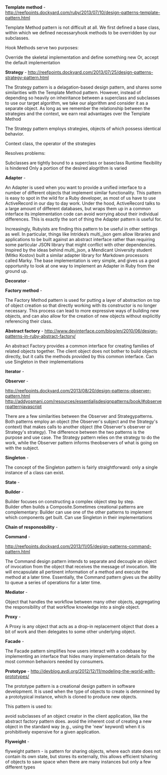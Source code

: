 **Template method** - http://reefpoints.dockyard.com/ruby/2013/07/10/design-patterns-template-pattern.html

Template Method pattern is not difficult at all. 
We first defined a base class, within which we defined necessaryhook methods to be overridden by our subclasses.

Hook Methods serve two purposes:

Override the skeletal implementation and define something new
Or, accept the default implementation

**Strategy** - http://reefpoints.dockyard.com/2013/07/25/design-patterns-strategy-pattern.html

The Strategy pattern is a delagation-based design pattern, and shares some similarities with the Template Method pattern. 
However, instead of depending so heavily on inheiritance between a superclass and subclasses to use our target algorithm, 
we take our algorithm and consider it as a separate object. 
As long as we remember the relationship between the strategies and the context, we earn real advantages over the Template Method

The Strategy pattern employs strategies, objects of which possess identical behavior. 

Context class, the operator of the strategies

Resolves problems:

Subclasses are tightly bound to a superclass or baseclass
Runtime flexibility is hindered
Only a portion of the desired alogrithm is varied

**Adapter** - 

An Adapter is used when you want to provide a unified interface to a number of different objects that implement similar functionality. 
This pattern is easy to spot in the wild for a Ruby developer, as most of us have to use ActiveRecord in our day to day work. 
Under the hood, ActiveRecord talks to a large amount of different databases, 
but wraps them up in a common interface its implementation code can avoid worrying about their individual differences. This is exactly the sort of thing the Adapter pattern is useful for.

Increasingly, Rubyists are finding this pattern to be useful in other settings as well. 
In particular, things like Intridea’s multi_json gem allow libraries and applications to be built against an abstract interface rather than requiring some particular JSON library that might conflict with other dependencies. Inspired by the ideas behind multi_json, a Mendicant University student (Mitko Kostov) built a similar adapter library for Markdown processors called Marky. The base implementation is very simple, and gives us a good opportunity to look at one way to implement an Adapter in Ruby from the ground up.

**Decorator** -

**Factory method** -

The Factory Method pattern is used for putting a layer of abstraction on top of object creation 
so that directly working with its constructor is no longer necessary. 
This process can lead to more expressive ways of building new objects, and can also allow for the creation of new objects without explicitly referencing their class.

**Abstract factory** - http://www.devinterface.com/blog/en/2010/06/design-patterns-in-ruby-abstract-factory/

An abstract Factory provides a common interface for creating families of related objects together.
The client object does not bother to build objects directly, but it calls the methods provided by this common interface.
Can use Singleton in their implementations

**Iterator** - 

**Observer** - 

http://reefpoints.dockyard.com/2013/08/20/design-patterns-observer-pattern.html
http://addyosmani.com/resources/essentialjsdesignpatterns/book/#observerpatternjavascript
               
There are a few similarities between the Observer and Strategypatterns. 
Both patterns employ an object (the Observer's subject and the Strategy's context) 
that makes calls to another object (the Observer's observer or Strategy's strategy). 
The difference between the two patterns is the purpose and use case. 
The Strategy pattern relies on the strategy to do the work, 
while the Observer pattern informs theobservers of what is going on with the subject.

**Singleton** - 

The concept of the Singleton pattern is fairly straightforward: only a single instance of a class can exist.

**State** -

**Builder** - 

Builder focuses on constructing a complex object step by step.  
Builder often builds a Composite.Sometimes creational patterns are complementary: 
Builder can use one of the other patterns to implement which components get built. 
Can use Singleton in their implementations

**Chain of responosbility** - 

**Command** - 

http://reefpoints.dockyard.com/2013/11/05/design-patterns-command-pattern.html

The Command design pattern intends to separate and decouple an object of invocation from the object that receives the message of invocation. 
We will encapsulate all pertinent information of a method and execute the method at a later time. 
Essentially, the Command pattern gives us the ability to queue a series of operations for a later time.

**Mediator** - 

Object that handles the workflow between many other objects, aggregating the responsibility of that workflow knowledge into a single object.
 
**Proxy** - 

A Proxy is any object that acts as a drop-in replacement object that does a bit of work and then delegates to some other underlying object.

**Facade** - 

The Facade pattern simplifies how users interact with a codebase by implementing an interface that hides many implementation
 details for the most common behaviors needed by consumers.
 
**Prototype** - http://devblog.avdi.org/2012/12/11/modeling-the-world-with-prototypes/  

The prototype pattern is a creational design pattern in software development. 
It is used when the type of objects to create is determined by a prototypical instance, which is cloned to produce new objects. 

This pattern is used to:

avoid subclasses of an object creator in the client application, like the abstract factory pattern does.
avoid the inherent cost of creating a new object in the standard way (e.g., using the 'new' keyword) when it is prohibitively expensive for a given application.

**Flyweight** -

flyweight pattern - is pattern for sharing objects, where each state does not contain its own state, but stores its externally, 
this allows efficient tsharing of objects to save space when there are many instances but only a few different types
